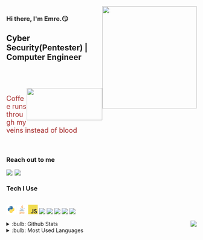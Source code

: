 <img src="https://media.giphy.com/media/W3klTgJuKy5vymEoe7/giphy.gif" align="right" width="250" height="270">

### Hi there, I'm Emre.:smirk:

## Cyber Security(Pentester) | Computer Engineer
<br>
<br>
<br>
<img src="https://tenor.com/view/regular-show-gif-26312561.gif" align="right" width="200" height="85">
<br>
<font size= 4 style="color:brown">Coffee runs through my veins instead of blood</font>

<br>
<br>
<br>


### Reach out to me
[<img  width="22" src="https://unpkg.com/simple-icons@v7/icons/linkedin.svg" align="left"/>][linkedin]
[<img  width="22" src="https://unpkg.com/simple-icons@v7/icons/instagram.svg" align="left" />][instagram]

<br>

### Tech I Use
<br>
<span>
<img src="https://raw.githubusercontent.com/github/explore/80688e429a7d4ef2fca1e82350fe8e3517d3494d/topics/python/python.png" witdh="25" height="25">
<img src="https://raw.githubusercontent.com/github/explore/80688e429a7d4ef2fca1e82350fe8e3517d3494d/topics/java/java.png" witdh="25" height="25">
<img src="https://raw.githubusercontent.com/github/explore/80688e429a7d4ef2fca1e82350fe8e3517d3494d/topics/javascript/javascript.png" witdh="25" height="25">
<img src="https://upload.wikimedia.org/wikipedia/commons/thumb/2/2b/Kali-dragon-icon.svg/2048px-Kali-dragon-icon.svg.png" witdh="25" height="25">
<img src="https://e7.pngegg.com/pngimages/328/221/png-clipart-c-programming-language-logo-microsoft-visual-studio-net-framework-javascript-icon-purple-logo.png" witdh="25" height="25">
<img src="https://nmap.org/images/nmap-logo-256x256.png" witdh="25" height="25">
<img src="https://pngimage.net/wp-content/uploads/2018/06/nessus-logo-png.png" witdh="25" height="25">
<img src="https://upload.wikimedia.org/wikipedia/commons/thumb/d/df/Wireshark_icon.svg/1200px-Wireshark_icon.svg.png" witdh="25" height="25">
</span>

<img align="right" src="https://komarev.com/ghpvc/?username=EmreKAVUK&color=red"></img>

<details>
<summary> :bulb: Github Stats </summary>
<img src="https://github-readme-stats.vercel.app/api?username=EmreKAVUK&theme=gruvbox"></img>
</details>

<details>
<summary> :bulb: Most Used Languages  </summary>
<img src="https://github-readme-stats.vercel.app/api/top-langs/?username=EmreKAVUK&layout=compact"></img>
</details>


[linkedin]: https://www.linkedin.com/in/emre-kavuk-96a639205/

[instagram]: https://www.instagram.com/bykavuk/


